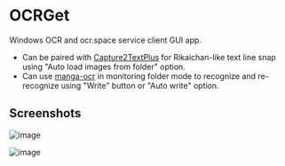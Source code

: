 # OCRGet

Windows OCR and ocr.space service client GUI app.

- Can be paired with [Capture2TextPlus](https://github.com/setsumi/Capture2TextPlus?tab=readme-ov-file#capture2textplus) for Rikaichan-like text line snap using "Auto load images from folder" option.
- Can use [manga-ocr](https://github.com/kha-white/manga-ocr) in monitoring folder mode to recognize and re-recognize using "Write" button or "Auto write" option.

## Screenshots

![image](https://github.com/setsumi/OCRGet/assets/5970554/a6f25c54-7bb5-4dff-a7e3-49ad7a5cbd38)

![image](https://github.com/setsumi/OCRGet/assets/5970554/0c1fb596-d190-4054-a862-3853152094a6)
